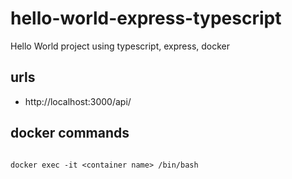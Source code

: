 # hello-world-express-typescript
Hello World project using typescript, express, docker

## urls
- http://localhost:3000/api/

## docker commands
```

docker exec -it <container name> /bin/bash
```